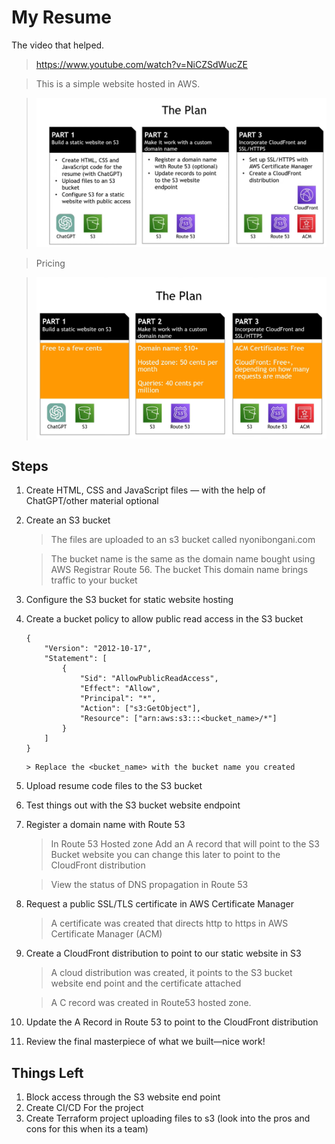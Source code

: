 ﻿# My Resume
The video that helped.

> https://www.youtube.com/watch?v=NiCZSdWucZE

> This is a simple website hosted in AWS.
 
> ![Alt text](image.png)

> Pricing

> ![Alt text](image-1.png)

## Steps

1.  Create HTML, CSS and JavaScript files — with the help of ChatGPT/other material optional

2.  Create an S3 bucket
    > The files are uploaded to an s3 bucket called nyonibongani.com

    > The bucket name is the same as the domain name bought using AWS Registrar Route 56. The bucket This domain name brings traffic to your bucket
3.  Configure the S3 bucket for static website hosting
4.  Create a bucket policy to allow public read access in the S3 bucket
    ```
    {
        "Version": "2012-10-17",
        "Statement": [
            {
                "Sid": "AllowPublicReadAccess",
                "Effect": "Allow",
                "Principal": "*",
                "Action": ["s3:GetObject"],
                "Resource": ["arn:aws:s3:::<bucket_name>/*"]
            }
        ]
    }
    ```
        > Replace the <bucket_name> with the bucket name you created
5.  Upload resume code files to the S3 bucket
6.  Test things out with the S3 bucket website endpoint
7.  Register a domain name with Route 53
    > In Route 53 Hosted zone Add an A record that will point to the S3 Bucket website you can change this later to point to the CloudFront distribution

    > View the status of DNS propagation in Route 53
8.  Request a public SSL/TLS certificate in AWS Certificate Manager
    > A certificate was created that directs http to https in AWS Certificate Manager (ACM)
9.  Create a CloudFront distribution to point to our static website in S3
    > A cloud distribution was created, it points to the S3 bucket website end point and the certificate attached

    > A C record was created in Route53 hosted zone.
10. Update the A Record in Route 53 to point to the CloudFront distribution
11. Review the final masterpiece of what we built—nice work!

## Things Left

1. Block access through the S3 website end point
2. Create CI/CD For the project
3. Create Terraform project uploading files to s3 (look into the pros and cons for this when its a team)
